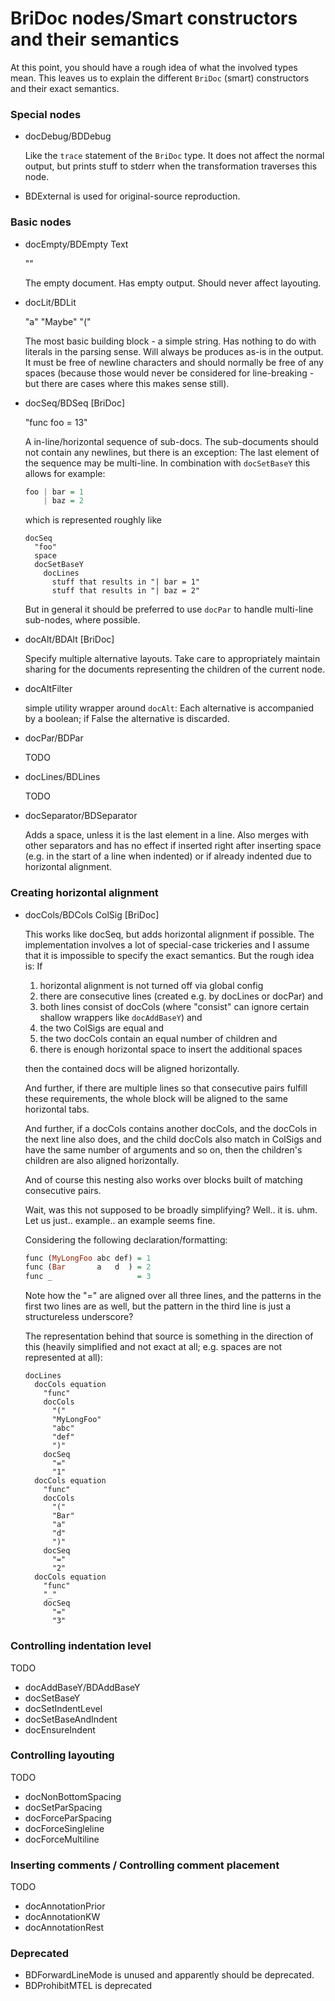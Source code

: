 # BriDoc nodes/Smart constructors and their semantics

At this point, you should have a rough idea of what the involved
types mean. This leaves us to explain the different `BriDoc`
(smart) constructors and their exact semantics.

### Special nodes

- docDebug/BDDebug

  Like the `trace` statement of the `BriDoc` type. It does not affect the
  normal output, but prints stuff to stderr when the transformation traverses
  this node.

- BDExternal is used for original-source reproduction.

### Basic nodes

- docEmpty/BDEmpty Text

  ""

  The empty document. Has empty output. Should never affect layouting.

- docLit/BDLit

  "a" "Maybe" "("

  The most basic building block - a simple string. Has nothing to do with
  literals in the parsing sense. Will always be produces as-is in the output.
  It must be free of newline characters and should normally be free of any
  spaces (because those would never be considered for line-breaking - but there
  are cases where this makes sense still).

- docSeq/BDSeq [BriDoc]
  
  "func foo = 13"

  A in-line/horizontal sequence of sub-docs. The sub-documents should not
  contain any newlines, but there is an exception: The last element of the
  sequence may be multi-line. In combination with `docSetBaseY` this allows
  for example:

  ~~~~.hs
  foo | bar = 1
      | baz = 2
  ~~~~

  which is represented roughly like

  ~~~~
  docSeq
    "foo"
    space
    docSetBaseY
      docLines
        stuff that results in "| bar = 1"
        stuff that results in "| baz = 2"
  ~~~~

  But in general it should be preferred to use `docPar` to handle multi-line
  sub-nodes, where possible.

- docAlt/BDAlt [BriDoc]

  Specify multiple alternative layouts. Take care to appropriately maintain
  sharing for the documents representing the children of the current node.

- docAltFilter

  simple utility wrapper around `docAlt`: Each alternative is accompanied by
  a boolean; if False the alternative is discarded.

- docPar/BDPar

  TODO

- docLines/BDLines

  TODO

- docSeparator/BDSeparator

  Adds a space, unless it is the last element in a line. Also merges with
  other separators and has no effect if inserted right after inserting space
  (e.g. in the start of a line when indented) or if already indented due to
  horizontal alignment.

### Creating horizontal alignment

- docCols/BDCols ColSig [BriDoc]
  
  This works like docSeq, but adds horizontal alignment if possible. The
  implementation involves a lot of special-case trickeries and I assume that
  it is impossible to specify the exact semantics. But the rough idea is:
  If

  1. horizontal alignment is not turned off via global config
  2. there are consecutive lines (created e.g. by docLines or docPar) and
  3. both lines consist of docCols (where "consist" can ignore certain shallow
     wrappers like `docAddBaseY`) and
  4. the two ColSigs are equal and
  5. the two docCols contain an equal number of children and
  6. there is enough horizontal space to insert the additional spaces

  then the contained docs will be aligned horizontally.

  And further, if there are multiple lines so that consecutive pairs fulfill
  these requirements, the whole block will be aligned to the same horizontal
  tabs.

  And further, if a docCols contains another docCols, and the docCols in the
  next line also does, and the child docCols also match in ColSigs and have
  the same number of arguments and so on, then the children's children are
  also aligned horizontally.

  And of course this nesting also works over blocks built of matching
  consecutive pairs.

  Wait, was this not supposed to be broadly simplifying? Well.. it is. uhm.
  Let us just.. example.. an example seems fine.

  Considering the following declaration/formatting:

  ~~~~.hs
  func (MyLongFoo abc def) = 1
  func (Bar       a   d  ) = 2
  func _                   = 3
  ~~~~

  Note how the "=" are aligned over all three lines, and the patterns in the
  first two lines are as well, but the pattern in the third line is just a
  structureless underscore?

  The representation behind that source is something in the direction of this
  (heavily simplified and not exact at all; e.g. spaces are not represented at
  all):

  ~~~~
  docLines
    docCols equation
      "func"
      docCols
        "("
        "MyLongFoo"
        "abc"
        "def"
        ")"
      docSeq
        "="
        "1"
    docCols equation
      "func"
      docCols
        "("
        "Bar"
        "a"
        "d"
        ")"
      docSeq
        "="
        "2"
    docCols equation
      "func"
      "_"
      docSeq
        "="
        "3"
  ~~~~

### Controlling indentation level

TODO

- docAddBaseY/BDAddBaseY
- docSetBaseY
- docSetIndentLevel
- docSetBaseAndIndent
- docEnsureIndent

### Controlling layouting

TODO

- docNonBottomSpacing
- docSetParSpacing
- docForceParSpacing
- docForceSingleline
- docForceMultiline

### Inserting comments / Controlling comment placement

TODO

- docAnnotationPrior
- docAnnotationKW
- docAnnotationRest

### Deprecated

- BDForwardLineMode is unused and apparently should be deprecated.
- BDProhibitMTEL is deprecated

